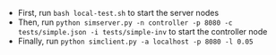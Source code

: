 * First, run  `bash local-test.sh` to start the server nodes
* Then, run `python simserver.py -n controller -p 8080 -c tests/simple.json -i tests/simple-inv` to start the controller node
* Finally, run `python simclient.py -a localhost -p 8080 -l 0.05`
